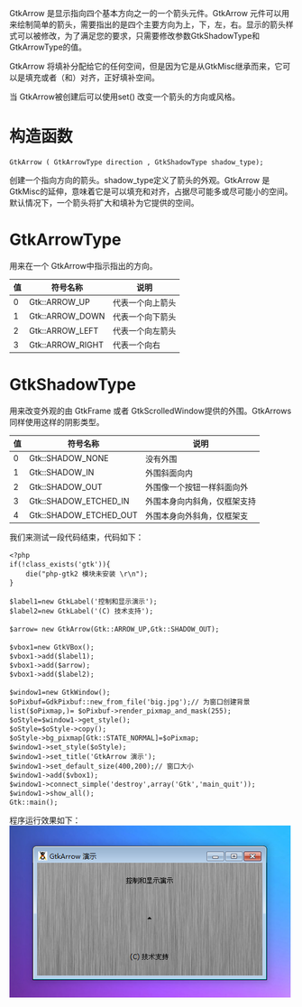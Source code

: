GtkArrow 是显示指向四个基本方向之一的一个箭头元件。GtkArrow 元件可以用来绘制简单的箭头，需要指出的是四个主要方向为上，下，左，右。显示的箭头样式可以被修改，为了满足您的要求，只需要修改参数GtkShadowType和GtkArrowType的值。

GtkArrow 将填补分配给它的任何空间，但是因为它是从GtkMisc继承而来，它可以是填充或者（和）对齐，正好填补空间。

当 GtkArrow被创建后可以使用set() 改变一个箭头的方向或风格。

# 构造函数
~~~
GtkArrow ( GtkArrowType direction , GtkShadowType shadow_type);  
~~~

创建一个指向方向的箭头。shadow_type定义了箭头的外观。GtkArrow 是 GtkMisc的延伸，意味着它是可以填充和对齐，占据尽可能多或尽可能小的空间。默认情况下，一个箭头将扩大和填补为它提供的空间。

# GtkArrowType
用来在一个 GtkArrow中指示指出的方向。

|  值  | 符号名称   | 说明   |
| --- | --- | --- |
| 0   |   Gtk::ARROW_UP |  代表一个向上箭头  |
| 1   |  Gtk::ARROW_DOWN  |  代表一个向下箭头  |
|  2  |  Gtk::ARROW_LEFT  |   代表一个向左箭头 |
| 3   |  Gtk::ARROW_RIGHT  |  代表一个向右  |

# GtkShadowType
用来改变外观的由 GtkFrame 或者 GtkScrolledWindow提供的外围。GtkArrows 同样使用这样的阴影类型。

|  值  |  符号名称  | 说明   |
| --- | --- | --- |
|  0  |  Gtk::SHADOW_NONE  |  没有外围  |
|  1  |  Gtk::SHADOW_IN  |  外围斜面向内  |
|   2 |  Gtk::SHADOW_OUT  | 外围像一个按钮一样斜面向外   |
|   3 |  Gtk::SHADOW_ETCHED_IN  |   外围本身向内斜角，仅框架支持 |
|  4  |  Gtk::SHADOW_ETCHED_OUT  | 外围本身向外斜角，仅框架支   |

我们来测试一段代码结束，代码如下：
~~~
<?php          
if(!class_exists('gtk')){      
    die("php-gtk2 模块未安装 \r\n");       
}      
    
$label1=new GtkLabel('控制和显示演示');   
$label2=new GtkLabel('(C) 技术支持');   
  
$arrow= new GtkArrow(Gtk::ARROW_UP,Gtk::SHADOW_OUT);   
  
$vbox1=new GtkVBox();   
$vbox1->add($label1);   
$vbox1->add($arrow);   
$vbox1->add($label2);   
  
$window1=new GtkWindow();   
$oPixbuf=GdkPixbuf::new_from_file('big.jpg');// 为窗口创建背景   
list($oPixmap,)= $oPixbuf->render_pixmap_and_mask(255);   
$oStyle=$window1->get_style();   
$oStyle=$oStyle->copy();   
$oStyle->bg_pixmap[Gtk::STATE_NORMAL]=$oPixmap;   
$window1->set_style($oStyle);   
$window1->set_title('GtkArrow 演示');   
$window1->set_default_size(400,200);// 窗口大小   
$window1->add($vbox1);   
$window1->connect_simple('destroy',array('Gtk','main_quit'));   
$window1->show_all();   
Gtk::main(); 
~~~

程序运行效果如下：
![](image/screenshot_1482422912772.png)